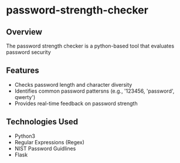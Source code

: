 # password-strength-checker

## Overview
The password strength checker is a python-based tool that evaluates password security

## Features
- Checks password length and character diversity
- Identifies common password pattersns (e.g., '123456, 'password', qwerty')
- Provides real-time feedback on password strength



## Technologies Used
- Python3
- Regular Expressions (Regex)
- NIST Password Guidlines
- Flask


